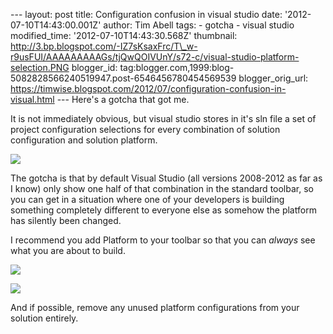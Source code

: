\--- layout: post title: Configuration confusion in visual studio date: '2012-07-10T14:43:00.001Z' author: Tim Abell tags: - gotcha - visual studio modified\_time: '2012-07-10T14:43:30.568Z' thumbnail: http://3.bp.blogspot.com/-IZ7sKsaxFrc/T\_w-r9usFUI/AAAAAAAAAGs/tjQwQOIVUnY/s72-c/visual-studio-platform-selection.PNG blogger\_id: tag:blogger.com,1999:blog-5082828566240519947.post-6546456780454569539 blogger\_orig\_url: https://timwise.blogspot.com/2012/07/configuration-confusion-in-visual.html --- Here's a gotcha that got me.  
  
It is not immediately obvious, but visual studio stores in it's sln file a set of project configuration selections for every combination of solution configuration and solution platform.  
  

[![](http://3.bp.blogspot.com/-IZ7sKsaxFrc/T_w-r9usFUI/AAAAAAAAAGs/tjQwQOIVUnY/s320/visual-studio-platform-selection.PNG)](http://3.bp.blogspot.com/-IZ7sKsaxFrc/T_w-r9usFUI/AAAAAAAAAGs/tjQwQOIVUnY/s1600/visual-studio-platform-selection.PNG)

  
The gotcha is that by default Visual Studio (all versions 2008-2012 as far as I know) only show one half of that combination in the standard toolbar, so you can get in a situation where one of your developers is building something completely different to everyone else as somehow the platform has silently been changed.  
  
I recommend you add Platform to your toolbar so that you can _always_ see what you are about to build.  
  

[![](http://3.bp.blogspot.com/-oyMd-kmXi8E/T_w-sTwlSvI/AAAAAAAAAG0/5bx4-MMc84M/s320/visual-studio-platform-toolbar.PNG)](http://3.bp.blogspot.com/-oyMd-kmXi8E/T_w-sTwlSvI/AAAAAAAAAG0/5bx4-MMc84M/s1600/visual-studio-platform-toolbar.PNG)

  
  

[![](http://3.bp.blogspot.com/-syeHX6qxTrw/T_w-rTN45aI/AAAAAAAAAGo/jYrcbUis7gk/s320/visual-studio-platform-command.PNG)](http://3.bp.blogspot.com/-syeHX6qxTrw/T_w-rTN45aI/AAAAAAAAAGo/jYrcbUis7gk/s1600/visual-studio-platform-command.PNG)

  
And if possible, remove any unused platform configurations from your solution entirely.